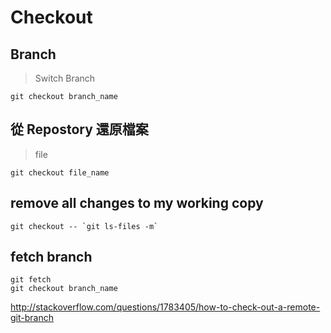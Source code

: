 # Checkout

## Branch

> Switch Branch

	git checkout branch_name
	
## 從 Repostory 還原檔案

> file

	git checkout file_name
	
## remove all changes to my working copy ##	
	
	git checkout -- `git ls-files -m`

## fetch branch ##

	git fetch
	git checkout branch_name

http://stackoverflow.com/questions/1783405/how-to-check-out-a-remote-git-branch


